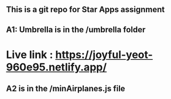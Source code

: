## This is a git repo for Star Apps assignment
## A1: Umbrella is in the /umbrella folder
# Live link : https://joyful-yeot-960e95.netlify.app/

## A2 is in the /minAirplanes.js file
